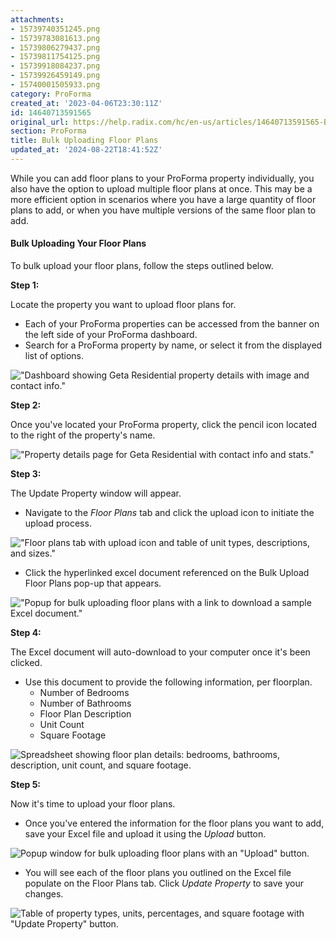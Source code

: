 ```yaml
---
attachments:
- 15739740351245.png
- 15739783081613.png
- 15739806279437.png
- 15739811754125.png
- 15739918084237.png
- 15739926459149.png
- 15740001505933.png
category: ProForma
created_at: '2023-04-06T23:30:11Z'
id: 14640713591565
original_url: https://help.radix.com/hc/en-us/articles/14640713591565-Bulk-Uploading-Floor-Plans
section: ProForma
title: Bulk Uploading Floor Plans
updated_at: '2024-08-22T18:41:52Z'
---
```


While you can add floor plans to your ProForma property individually, you also have the option to upload multiple floor plans at once. This may be a more efficient option in scenarios where you have a large quantity of floor plans to add, or when you have multiple versions of the same floor plan to add.

#### Bulk Uploading Your Floor Plans

To bulk upload your floor plans, follow the steps outlined below.

**Step 1:**

Locate the property you want to upload floor plans for.

* Each of your ProForma properties can be accessed from the banner on the left side of your ProForma dashboard.
* Search for a ProForma property by name, or select it from the displayed list of options.

!["Dashboard showing Geta Residential property details with image and contact info."](attachments/15739740351245.png)

**Step 2:**

Once you've located your ProForma property, click the pencil icon located to the right of the property's name.

!["Property details page for Geta Residential with contact info and stats."](attachments/15739783081613.png)

**Step 3:**

The Update Property window will appear.

* Navigate to the *Floor Plans* tab and click the upload icon to initiate the upload process.

!["Floor plans tab with upload icon and table of unit types, descriptions, and sizes."](attachments/15739806279437.png)

* Click the hyperlinked excel document referenced on the Bulk Upload Floor Plans pop-up that appears.

!["Popup for bulk uploading floor plans with a link to download a sample Excel document."](attachments/15739811754125.png)

**Step 4:**

The Excel document will auto-download to your computer once it's been clicked.

* Use this document to provide the following information, per floorplan.
  + Number of Bedrooms
  + Number of Bathrooms
  + Floor Plan Description
  + Unit Count
  + Square Footage

![Spreadsheet showing floor plan details: bedrooms, bathrooms, description, unit count, and square footage.](attachments/15739918084237.png)

**Step 5:**

Now it's time to upload your floor plans.

* Once you've entered the information for the floor plans you want to add, save your Excel file and upload it using the *Upload* button.

![Popup window for bulk uploading floor plans with an "Upload" button.](attachments/15739926459149.png)

* You will see each of the floor plans you outlined on the Excel file populate on the Floor Plans tab. Click *Update Property* to save your changes.

![Table of property types, units, percentages, and square footage with "Update Property" button.](attachments/15740001505933.png)